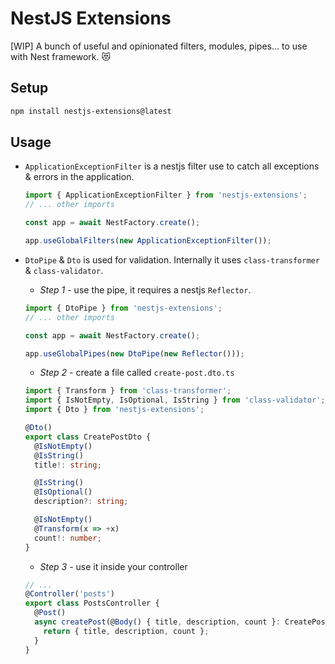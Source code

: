 # NestJS Extensions

[WIP] A bunch of useful and opinionated filters, modules, pipes... to use with Nest framework. 😻

## Setup

```bash
npm install nestjs-extensions@latest
```

## Usage

* `ApplicationExceptionFilter` is a nestjs filter use to catch all exceptions & errors in the application.

  ```ts
  import { ApplicationExceptionFilter } from 'nestjs-extensions';
  // ... other imports

  const app = await NestFactory.create();

  app.useGlobalFilters(new ApplicationExceptionFilter());
  ```

* `DtoPipe` & `Dto` is used for validation. Internally it uses `class-transformer` & `class-validator`.

  * *Step 1* - use the pipe, it requires a nestjs `Reflector`.

  ```ts
  import { DtoPipe } from 'nestjs-extensions';
  // ... other imports

  const app = await NestFactory.create();

  app.useGlobalPipes(new DtoPipe(new Reflector()));
  ```

  * *Step 2* - create a file called `create-post.dto.ts`

  ```ts
  import { Transform } from 'class-transformer';
  import { IsNotEmpty, IsOptional, IsString } from 'class-validator';
  import { Dto } from 'nestjs-extensions';

  @Dto()
  export class CreatePostDto {
    @IsNotEmpty()
    @IsString()
    title!: string;

    @IsString()
    @IsOptional()
    description?: string;

    @IsNotEmpty()
    @Transform(x => +x)
    count!: number;
  }
  ```

  * *Step 3* - use it inside your controller

  ```ts
  // ...
  @Controller('posts')
  export class PostsController {
    @Post()
    async createPost(@Body() { title, description, count }: CreatePostDto) {
      return { title, description, count };
    }
  }
  ```
